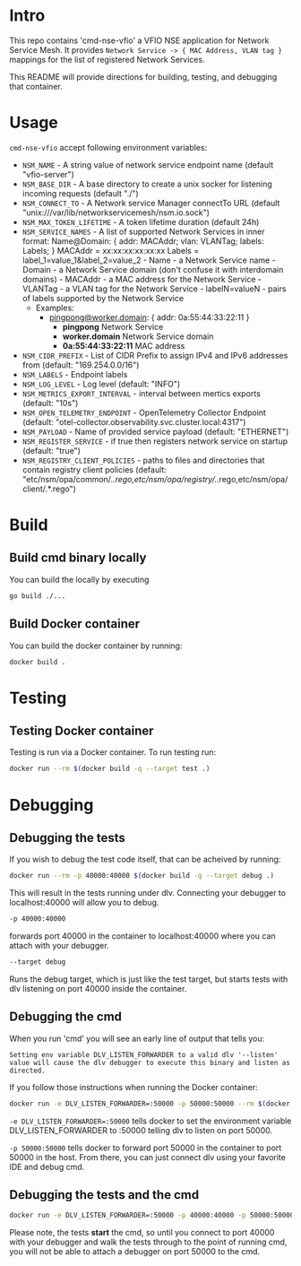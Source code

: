 # Intro

This repo contains 'cmd-nse-vfio' a VFIO NSE application for Network Service Mesh. It provides `Network Service -> {
MAC Address, VLAN tag }` mappings for the list of registered Network Services.

This README will provide directions for building, testing, and debugging that container.

# Usage

`cmd-nse-vfio` accept following environment variables:

* `NSM_NAME` - A string value of network service endpoint name (default "vfio-server")
* `NSM_BASE_DIR` - A base directory to create a unix socker for listening incoming requests (default "./")
* `NSM_CONNECT_TO` - A Network service Manager connectTo URL (default "unix:///var/lib/networkservicemesh/nsm.io.sock")
* `NSM_MAX_TOKEN_LIFETIME` - A token lifetime duration (default 24h)
* `NSM_SERVICE_NAMES` - A list of supported Network Services in inner format:
    Name@Domain: { addr: MACAddr; vlan: VLANTag; labels: Labels; }
    MACAddr = xx:xx:xx:xx:xx:xx
    Labels = label_1=value_1&label_2=value_2
        - Name - a Network Service name
        - Domain - a Network Service domain (don't confuse it with interdomain domains)
        - MACAddr - a MAC address for the Network Service
        - VLANTag - a VLAN tag for the Network Service
        - labelN=valueN - pairs of labels supported by the Network Service
    - Examples:
        - pingpong@worker.domain: { addr: 0a:55:44:33:22:11 }
            - **pingpong** Network Service
            - **worker.domain** Network Service domain
            - **0a:55:44:33:22:11** MAC address
* `NSM_CIDR_PREFIX`              - List of CIDR Prefix to assign IPv4 and IPv6 addresses from (default: "169.254.0.0/16")
* `NSM_LABELS`                   - Endpoint labels
* `NSM_LOG_LEVEL`                - Log level (default: "INFO")
* `NSM_METRICS_EXPORT_INTERVAL`  - interval between mertics exports (default: "10s")
* `NSM_OPEN_TELEMETRY_ENDPOINT`  - OpenTelemetry Collector Endpoint (default: "otel-collector.observability.svc.cluster.local:4317")
* `NSM_PAYLOAD`                  - Name of provided service payload (default: "ETHERNET")
* `NSM_REGISTER_SERVICE`         - if true then registers network service on startup (default: "true")
* `NSM_REGISTRY_CLIENT_POLICIES` - paths to files and directories that contain registry client policies (default: "etc/nsm/opa/common/.*.rego,etc/nsm/opa/registry/.*.rego,etc/nsm/opa/client/.*.rego")


# Build

## Build cmd binary locally

You can build the locally by executing

```bash
go build ./...
```

## Build Docker container

You can build the docker container by running:

```bash
docker build .
```

# Testing

## Testing Docker container

Testing is run via a Docker container.  To run testing run:

```bash
docker run --rm $(docker build -q --target test .)
```

# Debugging

## Debugging the tests
If you wish to debug the test code itself, that can be acheived by running:

```bash
docker run --rm -p 40000:40000 $(docker build -q --target debug .)
```

This will result in the tests running under dlv.  Connecting your debugger to localhost:40000 will allow you to debug.

```bash
-p 40000:40000
```
forwards port 40000 in the container to localhost:40000 where you can attach with your debugger.

```bash
--target debug
```

Runs the debug target, which is just like the test target, but starts tests with dlv listening on port 40000 inside the container.

## Debugging the cmd

When you run 'cmd' you will see an early line of output that tells you:

```Setting env variable DLV_LISTEN_FORWARDER to a valid dlv '--listen' value will cause the dlv debugger to execute this binary and listen as directed.```

If you follow those instructions when running the Docker container:
```bash
docker run -e DLV_LISTEN_FORWARDER=:50000 -p 50000:50000 --rm $(docker build -q --target test .)
```

```-e DLV_LISTEN_FORWARDER=:50000``` tells docker to set the environment variable DLV_LISTEN_FORWARDER to :50000 telling
dlv to listen on port 50000.

```-p 50000:50000``` tells docker to forward port 50000 in the container to port 50000 in the host.  From there, you can
just connect dlv using your favorite IDE and debug cmd.

## Debugging the tests and the cmd

```bash
docker run -e DLV_LISTEN_FORWARDER=:50000 -p 40000:40000 -p 50000:50000 --rm $(docker build -q --target debug .)
```

Please note, the tests **start** the cmd, so until you connect to port 40000 with your debugger and walk the tests
through to the point of running cmd, you will not be able to attach a debugger on port 50000 to the cmd.
